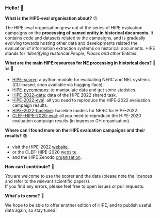 ### Hello! 👋


**What is the HIPE-eval organisation about?** :upside_down_face: 

The HIPE-eval organisation grew out of the series of HIPE evaluation campaigns on the **processing of named entity in historical documents**. 
It contains code and datasets related to the campaigns, and is gradually evolving towards hosting other data and developments related 
the evaluation of information extraction systems on historical documents. HIPE stands for '*Identifying Historical People, Places and other Entities*'.
<!--(this name was decided upon in a hurry when submitting the first evaluation campaign, and has remained with us )-->


**What are the main HIPE resources for NE processing in historical docs?** :wrench: :bar_chart: :hugs:

- [HIPE-scorer](https://github.com/hipe-eval/HIPE-scorer): a python module for evaluating NERC and NEL systems (CLI-based, soon available via hugging-face).
- [HIPE-pycommons](): to manipulate data and get some statistics.
- [HIPE-2022-data](https://github.com/hipe-eval/HIPE-2022-data): data of the HIPE 2022 shared task.
- [HIPE-2022-eval](https://github.com/hipe-eval/HIPE-2022-data): all you need to reproduce the HIPE-2022 evaluation campaign results. 
- [HIPE-2022-baseline](https://github.com/hipe-eval/HIPE-2022-baseline): baseline models for NERC for HIPE-2022.
- [CLEF-HIPE-2020-eval](https://github.com/impresso/CLEF-HIPE-2020-eval): all you need to reproduce the HIPE-2020 evaluation campaign results (in *impresso* GH organisation). 


**Where can I found more on the HIPE evaluation campaigns and their results?** :books:

- visit the HIPE-2022 [website](https://hipe-eval.github.io/HIPE-2022/).
- or the CLEF-HIPE-2020 [website](https://impresso.github.io/CLEF-HIPE-2020/).
- and the  HIPE Zenodo [organisation](https://zenodo.org/communities/hipe-eval/?page=1&size=20).

**How can I contribute?** :rainbow:

You are welcome to use the scorer and the data (please note the licences and refer to the relevant scientific papers).    
If you find any errors, please feel free to open issues or pull requests.

**What's to come?** :calendar:

We hope to be able to offer another edition of HIPE, and to publish useful data again, so stay tuned!


<!--

**Here are some ideas to get you started:**

🙋‍♀️ A short introduction - what is your organization all about?
🌈 Contribution guidelines - how can the community get involved?
👩‍💻 Useful resources - where can the community find your docs? Is there anything else the community should know?
🍿 Fun facts - what does your team eat for breakfast?
🧙 Remember, you can do mighty things with the power of [Markdown](https://docs.github.com/github/writing-on-github/getting-started-with-writing-and-formatting-on-github/basic-writing-and-formatting-syntax)
-->
